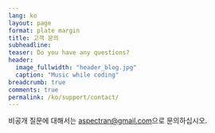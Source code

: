 ```yaml
---
lang: ko
layout: page
format: plate margin
title: 고객 문의
subheadline:
teaser: Do you have any questions?
header:
  image_fullwidth: "header_blog.jpg"
  caption: "Music while coding"
breadcrumb: true
comments: true
permalink: /ko/support/contact/
---
```


<div class="callout info radius">
  비공개 질문에 대해서는 <a href="mailto:aspectran@gmail.com">aspectran@gmail.com</a>으로 문의하십시오.
</div>